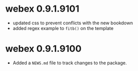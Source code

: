 # webex 0.9.1.9101

* updated css to prevent conflicts with the new bookdown
* added regex example to `fitb()` on the template

# webex 0.9.1.9100

* Added a `NEWS.md` file to track changes to the package.
